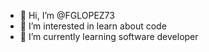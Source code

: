 - 👋 Hi, I’m @FGLOPEZ73
- 👀 I’m interested in learn about code
- 🌱 I’m currently learning software developer

<!---
FGLOPEZ73/FGLOPEZ73 is a ✨ special ✨ repository because its `README.md` (this file) appears on your GitHub profile.
You can click the Preview link to take a look at your changes.
--->
